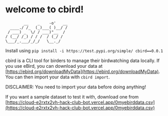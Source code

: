 # welcome to cbird!

```
        __    _    -o'   __
  ____./ /_  (_)___( )__/ /
 / ___) _  \/ / ___)"__  / 
/ (__/ /_) / / /  / (_/ /  
\___/_.___/_/_/   \__._/   

```

Install using ```pip install -i https://test.pypi.org/simple/ cbird==0.0.1```

cbird is a CLI tool for birders to manage their birdwatching data locally. If you use eBird, you can download your data at [https://ebird.org/downloadMyData](https://ebird.org/downloadMyData). You can then import your data with ```cbird import```.

DISCLAIMER: You need to import your data before doing anything!

If you want a sample dataset to test it with, download one from [https://cloud-e2rxtx2vh-hack-club-bot.vercel.app/0myebirddata.csv](https://cloud-e2rxtx2vh-hack-club-bot.vercel.app/0myebirddata.csv)
